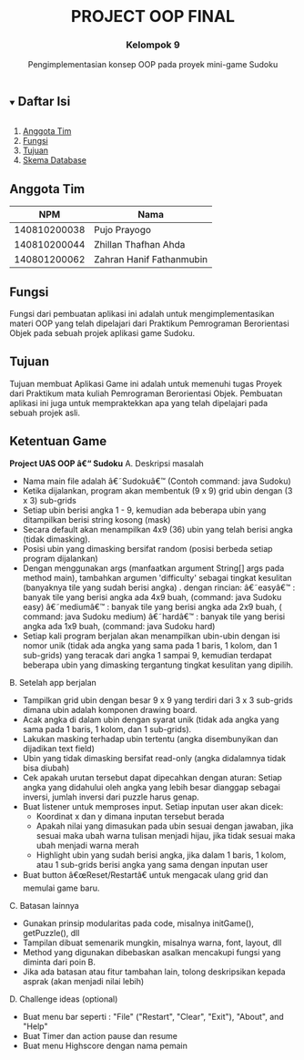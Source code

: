 


<!-- HEADER PROYEK -->
<br />
<p align="center">
  <h1 align="center">PROJECT OOP FINAL</h1>
  <h3 align="center">Kelompok 9</h3>
  <p align="center">
    Pengimplementasian konsep OOP pada proyek mini-game Sudoku
  </p>
</p>

<!-- Daftar Isi -->
<details open="open">
  <summary><h2 style="display: inline-block">Daftar Isi</h2></summary>
  <ol>
    <li><a href="#anggota-tim">Anggota Tim</a></li>
    <li><a href="#fungsi">Fungsi</a></li>
    <li><a href="#tujuan">Tujuan</a></li>
    <li><a href="#Ketentuan-Game">Skema Database</a></li>
  </ol>
</details>

<!-- Anggota Tim -->
## Anggota Tim
| NPM           | Nama                       |
| ------------- |----------------------------|
| 140810200038  | Pujo Prayogo               |
| 140810200044  | Zhillan Thafhan Ahda       |
| 140801200062  | Zahran Hanif Fathanmubin   |


## Fungsi
Fungsi dari pembuatan aplikasi ini adalah untuk mengimplementasikan materi OOP yang telah dipelajari dari Praktikum Pemrograman Berorientasi Objek pada sebuah projek aplikasi game Sudoku.


## Tujuan
Tujuan membuat Aplikasi Game ini adalah untuk memenuhi tugas Proyek dari Praktikum mata kuliah Pemrograman Berorientasi Objek. Pembuatan aplikasi ini juga untuk mempraktekkan apa yang telah dipelajari pada sebuah projek asli.


<!-- Skema Database -->
## Ketentuan Game
<strong>Project UAS OOP â€“ Sudoku</strong>
A. Deskripsi masalah
- Nama main file adalah â€˜Sudokuâ€™ (Contoh command: java Sudoku)
- Ketika dijalankan, program akan membentuk (9 x 9) grid ubin dengan (3 x 3) sub-grids
- Setiap ubin berisi angka 1 - 9, kemudian ada beberapa ubin yang ditampilkan berisi string kosong (mask)
- Secara default akan menampilkan 4x9 (36) ubin yang telah berisi angka (tidak dimasking). 
- Posisi ubin yang dimasking bersifat random (posisi berbeda setiap program dijalankan)
- Dengan menggunakan args (manfaatkan argument String[] args pada method main), tambahkan argumen 'difficulty' sebagai tingkat kesulitan (banyaknya tile yang sudah berisi angka) .
dengan rincian:
      â€˜easyâ€™ : banyak tile yang berisi angka ada 4x9 buah, (command: java Sudoku easy)
      â€˜mediumâ€™ : banyak tile yang berisi angka ada 2x9 buah, ( command: java Sudoku medium)
      â€˜hardâ€™ : banyak tile yang berisi angka ada 1x9 buah, (command: java Sudoku hard)
- Setiap kali program berjalan akan menampilkan ubin-ubin dengan isi nomor unik (tidak ada angka yang sama pada 1 baris, 1 kolom, dan 1 sub-grids) yang teracak dari angka 1 sampai 9, kemudian terdapat beberapa ubin yang dimasking tergantung tingkat kesulitan yang dipilih.

B. Setelah app berjalan
- Tampilkan grid ubin dengan besar 9 x 9 yang terdiri dari 3 x 3 sub-grids dimana ubin adalah komponen drawing board.
- Acak angka di dalam ubin dengan syarat unik (tidak ada angka yang sama pada 1 baris, 1 kolom, dan 1 sub-grids).
- Lakukan masking terhadap ubin tertentu (angka disembunyikan dan dijadikan text field)
- Ubin yang tidak dimasking bersifat read-only (angka didalamnya tidak bisa diubah)
- Cek apakah urutan tersebut dapat dipecahkan dengan aturan: Setiap angka yang didahului oleh angka yang lebih besar dianggap sebagai inversi, jumlah inversi dari puzzle harus genap.
- Buat listener untuk memproses input. Setiap inputan user akan dicek:
    - Koordinat x dan y dimana inputan tersebut berada
    - Apakah nilai yang dimasukan pada ubin sesuai dengan jawaban, jika sesuai maka ubah warna tulisan menjadi hijau, jika tidak sesuai maka ubah menjadi warna merah
    - Highlight ubin yang sudah berisi angka, jika dalam 1 baris, 1 kolom, atau 1 sub-grids berisi angka yang sama dengan inputan user
- Buat button â€œReset/Restartâ€ untuk mengacak ulang grid dan memulai game baru.

C. Batasan lainnya
- Gunakan prinsip modularitas pada code, misalnya initGame(), getPuzzle(), dll
- Tampilan dibuat semenarik mungkin, misalnya warna, font, layout, dll
- Method yang digunakan dibebaskan asalkan mencakupi fungsi yang diminta dari poin B.
- Jika ada batasan atau fitur tambahan lain, tolong deskripsikan kepada asprak (akan menjadi nilai lebih) 

D. Challenge ideas (optional)
- Buat menu bar seperti :  "File" ("Restart", "Clear", "Exit"), "About", and "Help"
- Buat Timer dan action pause dan resume
- Buat menu Highscore dengan nama pemain
